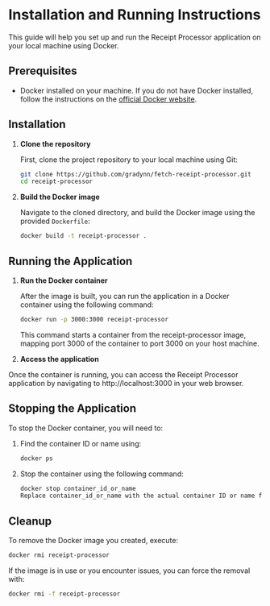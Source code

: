 # Installation and Running Instructions

This guide will help you set up and run the Receipt Processor application on your local machine using Docker.

## Prerequisites

- Docker installed on your machine. If you do not have Docker installed, follow the instructions on the [official Docker website](https://docs.docker.com/get-docker/).

## Installation

1. **Clone the repository**

   First, clone the project repository to your local machine using Git:

   ```bash
   git clone https://github.com/gradynn/fetch-receipt-processor.git
   cd receipt-processor
    ```

2. **Build the Docker image**

   Navigate to the cloned directory, and build the Docker image using the provided `Dockerfile`:

   ```bash
   docker build -t receipt-processor .
   ```

## Running the Application

1. **Run the Docker container**

    After the image is built, you can run the application in a Docker container using the following command:

    ```bash
    docker run -p 3000:3000 receipt-processor
    ```

    This command starts a container from the receipt-processor image, mapping port 3000 of the container to port 3000 on your host machine.

2. **Access the application**

Once the container is running, you can access the Receipt Processor application by navigating to http://localhost:3000 in your web browser.

## Stopping the Application

To stop the Docker container, you will need to:

1. Find the container ID or name using:

    ```bash
    docker ps
    ```

2. Stop the container using the following command:

    ```bash
    docker stop container_id_or_name
    Replace container_id_or_name with the actual container ID or name from the docker ps output.
    ```

## Cleanup

To remove the Docker image you created, execute:

```bash
docker rmi receipt-processor
```

If the image is in use or you encounter issues, you can force the removal with:

```bash
docker rmi -f receipt-processor
```